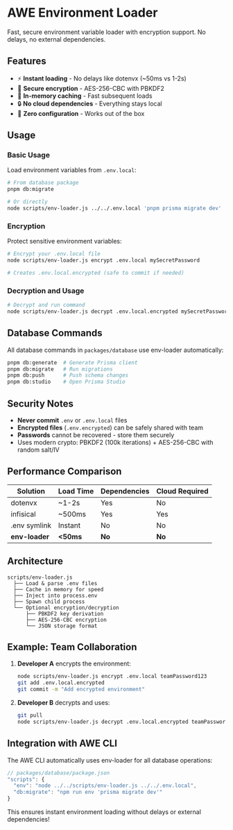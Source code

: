 # AWE Environment Loader

Fast, secure environment variable loader with encryption support. No delays, no external dependencies.

## Features

- ⚡ **Instant loading** - No delays like dotenvx (~50ms vs 1-2s)
- 🔐 **Secure encryption** - AES-256-CBC with PBKDF2
- 💾 **In-memory caching** - Fast subsequent loads
- 🔒 **No cloud dependencies** - Everything stays local
- 🚀 **Zero configuration** - Works out of the box

## Usage

### Basic Usage

Load environment variables from `.env.local`:

```bash
# From database package
pnpm db:migrate

# Or directly
node scripts/env-loader.js ../../.env.local 'pnpm prisma migrate dev'
```

### Encryption

Protect sensitive environment variables:

```bash
# Encrypt your .env.local file
node scripts/env-loader.js encrypt .env.local mySecretPassword

# Creates .env.local.encrypted (safe to commit if needed)
```

### Decryption and Usage

```bash
# Decrypt and run command
node scripts/env-loader.js decrypt .env.local.encrypted mySecretPassword 'pnpm dev'
```

## Database Commands

All database commands in `packages/database` use env-loader automatically:

```bash
pnpm db:generate  # Generate Prisma client
pnpm db:migrate   # Run migrations
pnpm db:push      # Push schema changes
pnpm db:studio    # Open Prisma Studio
```

## Security Notes

- **Never commit** `.env` or `.env.local` files
- **Encrypted files** (`.env.encrypted`) can be safely shared with team
- **Passwords** cannot be recovered - store them securely
- Uses modern crypto: PBKDF2 (100k iterations) + AES-256-CBC with random salt/IV

## Performance Comparison

| Solution | Load Time | Dependencies | Cloud Required |
|----------|-----------|--------------|----------------|
| dotenvx | ~1-2s | Yes | No |
| infisical | ~500ms | Yes | Yes |
| .env symlink | Instant | No | No |
| **env-loader** | **<50ms** | **No** | **No** |

## Architecture

```
scripts/env-loader.js
  ├── Load & parse .env files
  ├── Cache in memory for speed
  ├── Inject into process.env
  ├── Spawn child process
  └── Optional encryption/decryption
      ├── PBKDF2 key derivation
      ├── AES-256-CBC encryption
      └── JSON storage format
```

## Example: Team Collaboration

1. **Developer A** encrypts the environment:
   ```bash
   node scripts/env-loader.js encrypt .env.local teamPassword123
   git add .env.local.encrypted
   git commit -m "Add encrypted environment"
   ```

2. **Developer B** decrypts and uses:
   ```bash
   git pull
   node scripts/env-loader.js decrypt .env.local.encrypted teamPassword123 'pnpm dev'
   ```

## Integration with AWE CLI

The AWE CLI automatically uses env-loader for all database operations:

```javascript
// packages/database/package.json
"scripts": {
  "env": "node ../../scripts/env-loader.js ../../.env.local",
  "db:migrate": "npm run env 'prisma migrate dev'"
}
```

This ensures instant environment loading without delays or external dependencies!